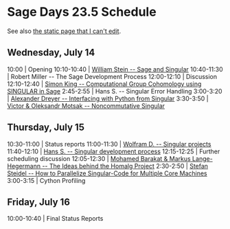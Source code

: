 

# Sage Days 23.5 Schedule

See also <a class="http" href="http://www.singular.uni-kl.de/index.php/events/sage-days-235.html">the static page that I can't edit</a>. 


## Wednesday, July 14
10:00 | Opening
10:10-10:40 | <a href="days23.5/schedule/stein.pdf">William Stein -- Sage and Singular</a>
10:40-11:30 | Robert Miller -- The Sage Development Process
12:00-12:10 | Discussion
12:10-12:40 | <a href="days23.5/schedule/GroupCohomology.pdf">Simon King -- Computational Group Cohomology using SINGULAR in Sage</a>
2:45-2:55 | Hans S. -- Singular Error Handling
3:00-3:20 | <a href="days23.5/schedule/SD23.5-Dreyer.pdf">Alexander Dreyer -- Interfacing with Python from Singular</a>
3:30-3:50 | <a href="days23.5/schedule/noncommutative.pdf">Victor & Oleksandr Motsak -- Noncommutative Singular</a>


## Thursday, July 15
10:30-11:00 | Status reports
11:00-11:30 | <a href="days23.5/schedule/lect.sage-days-23.5.pdf">Wolfram D. -- Singular projects</a>
11:40-12:10 | <a href="days23.5/schedule/singular_devel.pdf">Hans S. -- Singular development process</a>
12:15-12:25 | Further scheduling discussion
12:05-12:30 | <a href="days23.5/schedule/homalgtalk.pdf">Mohamed Barakat & Markus Lange-Hegermann -- The Ideas behind the Homalg Project</a>
2:30-2:50 |  <a href="days23.5/schedule/talk_parallelize_singular.pdf">Stefan Steidel -- How to Parallelize Singular-Code for Multiple Core Machines</a> 
3:00-3:15 |  Cython Profiling


## Friday, July 16
10:00-10:40 | Final Status Reports
